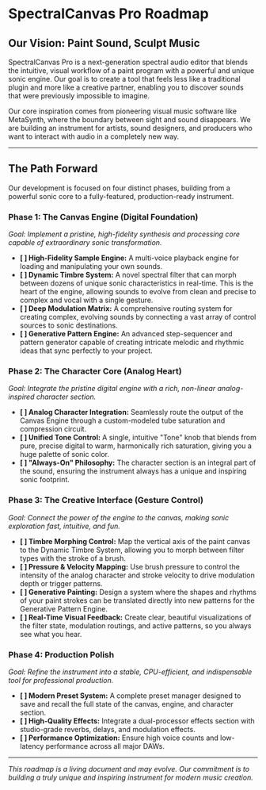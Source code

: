 # SpectralCanvas Pro Roadmap

## Our Vision: Paint Sound, Sculpt Music

SpectralCanvas Pro is a next-generation spectral audio editor that blends the intuitive, visual workflow of a paint program with a powerful and unique sonic engine. Our goal is to create a tool that feels less like a traditional plugin and more like a creative partner, enabling you to discover sounds that were previously impossible to imagine.

Our core inspiration comes from pioneering visual music software like MetaSynth, where the boundary between sight and sound disappears. We are building an instrument for artists, sound designers, and producers who want to interact with audio in a completely new way.

---

## The Path Forward

Our development is focused on four distinct phases, building from a powerful sonic core to a fully-featured, production-ready instrument.

### Phase 1: The Canvas Engine (Digital Foundation)
*Goal: Implement a pristine, high-fidelity synthesis and processing core capable of extraordinary sonic transformation.*

-   **[ ] High-Fidelity Sample Engine:** A multi-voice playback engine for loading and manipulating your own sounds.
-   **[ ] Dynamic Timbre System:** A novel spectral filter that can morph between dozens of unique sonic characteristics in real-time. This is the heart of the engine, allowing sounds to evolve from clean and precise to complex and vocal with a single gesture.
-   **[ ] Deep Modulation Matrix:** A comprehensive routing system for creating complex, evolving sounds by connecting a vast array of control sources to sonic destinations.
-   **[ ] Generative Pattern Engine:** An advanced step-sequencer and pattern generator capable of creating intricate melodic and rhythmic ideas that sync perfectly to your project.

### Phase 2: The Character Core (Analog Heart)
*Goal: Integrate the pristine digital engine with a rich, non-linear analog-inspired character section.*

-   **[ ] Analog Character Integration:** Seamlessly route the output of the Canvas Engine through a custom-modeled tube saturation and compression circuit.
-   **[ ] Unified Tone Control:** A single, intuitive "Tone" knob that blends from pure, precise digital to warm, harmonically rich saturation, giving you a huge palette of sonic color.
-   **[ ] "Always-On" Philosophy:** The character section is an integral part of the sound, ensuring the instrument always has a unique and inspiring sonic footprint.

### Phase 3: The Creative Interface (Gesture Control)
*Goal: Connect the power of the engine to the canvas, making sonic exploration fast, intuitive, and fun.*

-   **[ ] Timbre Morphing Control:** Map the vertical axis of the paint canvas to the Dynamic Timbre System, allowing you to morph between filter types with the stroke of a brush.
-   **[ ] Pressure & Velocity Mapping:** Use brush pressure to control the intensity of the analog character and stroke velocity to drive modulation depth or trigger patterns.
-   **[ ] Generative Painting:** Design a system where the shapes and rhythms of your paint strokes can be translated directly into new patterns for the Generative Pattern Engine.
-   **[ ] Real-Time Visual Feedback:** Create clear, beautiful visualizations of the filter state, modulation routings, and active patterns, so you always see what you hear.

### Phase 4: Production Polish
*Goal: Refine the instrument into a stable, CPU-efficient, and indispensable tool for professional production.*

-   **[ ] Modern Preset System:** A complete preset manager designed to save and recall the full state of the canvas, engine, and character section.
-   **[ ] High-Quality Effects:** Integrate a dual-processor effects section with studio-grade reverbs, delays, and modulation effects.
-   **[ ] Performance Optimization:** Ensure high voice counts and low-latency performance across all major DAWs.

---
*This roadmap is a living document and may evolve. Our commitment is to building a truly unique and inspiring instrument for modern music creation.*
